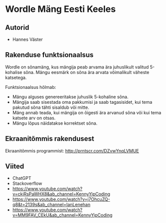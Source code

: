 # Wordle Mäng Eesti Keeles

## Autorid
- Hannes Väster

## Rakenduse funktsionaalsus
Wordle on sõnamäng, kus mängija peab arvama ära juhuslikult valitud 5-kohalise sõna. Mängu eesmärk on sõna ära arvata võimalikult väheste katsetega.

Funktsionaalsus hõlmab:
- Mängu alguses genereeritakse juhuslik 5-kohaline sõna.
- Mängija saab sisestada oma pakkumisi ja saab tagasisidet, kui tema pakutud sõna tähti sisaldub või mitte.
- Mäng annab teada, kui mängija on õigesti ära arvanud sõna või kui tema katsete arv on otsas.
- Mängu lõpus näidatakse korrektset sõna.

## Ekraanitõmmis rakendusest
Ekraanitõmmis programmist: http://prntscr.com/DZvwYnqLVMUE

## Viited
- ChatGPT
- Stackoverflow
- https://www.youtube.com/watch?v=ckjRsPaWHX8&ab_channel=KennyYipCoding
- https://www.youtube.com/watch?v=j7OhcuZQ-q8&t=2139s&ab_channel=IanLenehan
- https://www.youtube.com/watch?v=MM9FAV_CEkU&ab_channel=KennyYipCoding